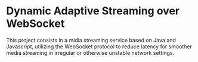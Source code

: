 # Dynamic Adaptive Streaming over WebSocket

This project consists in a midia streaming service based on Java and Javascript, utilizing the WebSocket protocol to reduce latency for smoother media streaming in irregular or otherwise unstable network settings.